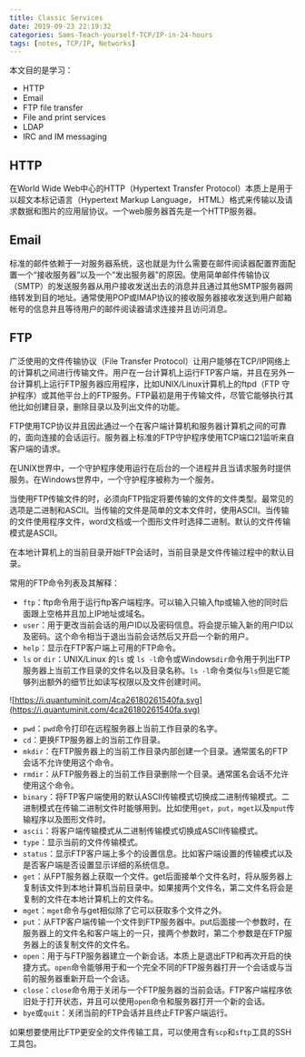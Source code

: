 ```yaml
---
title: Classic Services
date: 2019-09-23 22:19:32
categories: Sams-Teach-yourself-TCP/IP-in-24-hours
tags: [notes, TCP/IP, Networks]
---
```


本文目的是学习：

- HTTP
- Email
- FTP file transfer
- File and print services
- LDAP
- IRC and IM messaging

## HTTP

在World Wide Web中心的HTTP（Hypertext Transfer Protocol）本质上是用于以超文本标记语言（Hypertext Markup Language， HTML）格式来传输以及请求数据和图片的应用层协议。一个web服务器首先是一个HTTP服务器。

## Email

标准的邮件依赖于一对服务器系统，这也就是为什么需要在邮件阅读器配置界面配置一个“接收服务器”以及一个“发出服务器”的原因。使用简单邮件传输协议（SMTP）的发送服务器从用户接收发送出去的消息并且通过其他SMTP服务器网络转发到目的地址。通常使用POP或IMAP协议的接收服务器接收发送到用户邮箱帐号的信息并且等待用户的邮件阅读器请求连接并且访问消息。

## FTP

广泛使用的文件传输协议（File Transfer Protocol）让用户能够在TCP/IP网络上的计算机之间进行传输文件。用户在一台计算机上运行FTP客户端，并且在另外一台计算机上运行FTP服务器应用程序，比如UNIX/Linux计算机上的ftpd（FTP 守护程序）或其他平台上的FTP服务。FTP最初是用于传输文件，尽管它能够执行其他比如创建目录，删除目录以及列出文件的功能。

FTP使用TCP协议并且因此通过一个在客户端计算机和服务器计算机之间的可靠的，面向连接的会话运行。服务器上标准的FTP守护程序使用TCP端口21监听来自客户端的请求。

在UNIX世界中，一个守护程序使用运行在后台的一个进程并且当请求服务时提供服务。在Windows世界中，一个守护程序被称为一个服务。

当使用FTP传输文件的时，必须向FTP指定将要传输的文件的文件类型。最常见的选项是二进制和ASCII。当传输的文件是简单的文本文件时，使用ASCII。当传输的文件使用程序文件，word文档或一个图形文件时选择二进制。默认的文件传输模式是ASCII。

在本地计算机上的当前目录开始FTP会话时，当前目录是文件传输过程中的默认目录。

常用的FTP命令列表及其解释：

- `ftp`：ftp命令用于运行ftp客户端程序。可以输入只输入ftp或输入他的同时后面跟上空格并且加上IP地址或域名。
- `user`：用于更改当前会话的用户ID以及密码信息。将会提示输入新的用户ID以及密码。这个命令相当于退出当前会话然后又开启一个新的用户。
- `help`：显示在FTP客户端上可用的FTP命令。
- `ls` or `dir`：UNIX/Linux 的`ls` 或 `ls -l`命令或Windows`dir`命令用于列出FTP服务器上当前工作目录的文件名以及目录名称。`ls -l`命令类似与`ls`但是它能够列出额外的细节比如读写权限以及文件创建时间。

![https://i.quantuminit.com/4ca26180261540fa.svg](https://i.quantuminit.com/4ca26180261540fa.svg)

- `pwd`：`pwd`命令打印在远程服务器上当前工作目录的名字。
- `cd`：更换FTP服务器上的当前工作目录。
- `mkdir`：在FTP服务器上的当前工作目录内部创建一个目录。通常匿名的FTP会话不允许使用这个命令。
- `rmdir`：从FTP服务器上的当前工作目录删除一个目录。通常匿名会话不允许使用这个命令。
- `binary`：将FTP客户端使用的默认ASCII传输模式切换成二进制传输模式。二进制模式在传输二进制文件时能够用到。比如使用`get`，`put`，`mget`以及`mput`传输程序以及图形文件时。
- `ascii`：将客户端传输模式从二进制传输模式切换成ASCII传输模式。
- `type`：显示当前的文件传输模式。
- `status`：显示FTP客户端上多个的设置信息。比如客户端设置的传输模式以及是否客户端是否设置显示详细的系统信息。
- `get`：从FPT服务器上获取一个文件。get后面接单个文件名时，将从服务器上复制该文件到本地计算机当前目录中。如果接两个文件名，第二文件名将会是复制的文件在本地计算机上的文件名。
- `mget`：`mget`命令与get相似除了它可以获取多个文件之外。
- `put`：从FTP客户端传输一个文件到FTP服务器中。put后面接一个参数时，在服务器上的文件名和客户端上的一只，接两个参数时，第二个参数是在FTP服务器上的该复制文件的文件名。
- `open`：用于与FTP服务器建立一个新会话。本质上是退出FTP和再次开启的快捷方式。`open`命令能够用于和一个完全不同的FTP服务器打开一个会话或与当前的服务器重新开启一个会话。
- `close`：`close`命令用于关闭与一个FTP服务器的当前会话。FTP客户端程序依旧处于打开状态，并且可以使用`open`命令和服务器打开一个新的会话。
- `bye`或`quit`：关闭当前的FTP会话并且终止FTP客户端运行。

如果想要使用比FTP更安全的文件传输工具，可以使用含有`scp`和`sftp`工具的SSH工具包。
